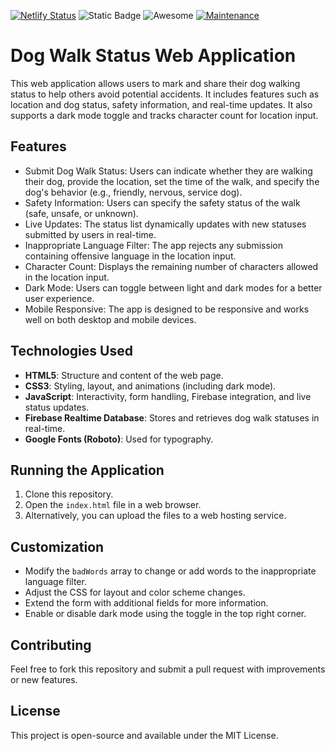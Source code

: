 [![Netlify Status](https://api.netlify.com/api/v1/badges/23c92f94-3abd-4adb-b3dd-b61f7b43186d/deploy-status)](https://app.netlify.com/sites/dog-walk-reg/deploys)
![Static Badge](https://img.shields.io/badge/:badgeContent)
![Awesome](https://awesome.re/badge.svg)
[![Maintenance](https://img.shields.io/badge/Maintained%3F-yes-green.svg)](https://GitHub.com/Naereen/StrapDown.js/graphs/commit-activity)


# Dog Walk Status Web Application

This web application allows users to mark and share their dog walking status to help others avoid potential accidents. It includes features such as location and dog status, safety information, and real-time updates. It also supports a dark mode toggle and tracks character count for location input.

## Features

- Submit Dog Walk Status: Users can indicate whether they are walking their dog, provide the location, set the time of the walk, and specify the dog's behavior (e.g., friendly, nervous, service dog).
- Safety Information: Users can specify the safety status of the walk (safe, unsafe, or unknown).
- Live Updates: The status list dynamically updates with new statuses submitted by users in real-time.
- Inappropriate Language Filter: The app rejects any submission containing offensive language in the location input.
- Character Count: Displays the remaining number of characters allowed in the location input.
- Dark Mode: Users can toggle between light and dark modes for a better user experience.
- Mobile Responsive: The app is designed to be responsive and works well on both desktop and mobile devices.

## Technologies Used

- **HTML5**: Structure and content of the web page.
- **CSS3**: Styling, layout, and animations (including dark mode).
- **JavaScript**: Interactivity, form handling, Firebase integration, and live status updates.
- **Firebase Realtime Database**: Stores and retrieves dog walk statuses in real-time.
- **Google Fonts (Roboto)**: Used for typography.

## Running the Application

1. Clone this repository.
2. Open the `index.html` file in a web browser.
3. Alternatively, you can upload the files to a web hosting service.

## Customization

- Modify the `badWords` array to change or add words to the inappropriate language filter.
- Adjust the CSS for layout and color scheme changes.
- Extend the form with additional fields for more information.
- Enable or disable dark mode using the toggle in the top right corner.

## Contributing

Feel free to fork this repository and submit a pull request with improvements or new features.

## License

This project is open-source and available under the MIT License.
